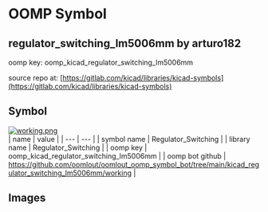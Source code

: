 # OOMP Symbol  
## regulator_switching_lm5006mm  by arturo182  
  
oomp key: oomp_kicad_regulator_switching_lm5006mm  
  
source repo at: [https://gitlab.com/kicad/libraries/kicad-symbols](https://gitlab.com/kicad/libraries/kicad-symbols)  
## Symbol  
  
[![working.png](working_600.png)](working.png)  
| name | value | 
| --- | --- | 
| symbol name | Regulator_Switching | 
| library name | Regulator_Switching | 
| oomp key | oomp_kicad_regulator_switching_lm5006mm | 
| oomp bot github | https://github.com/oomlout/oomlout_oomp_symbol_bot/tree/main/kicad_regulator_switching_lm5006mm/working | 
## Images  
